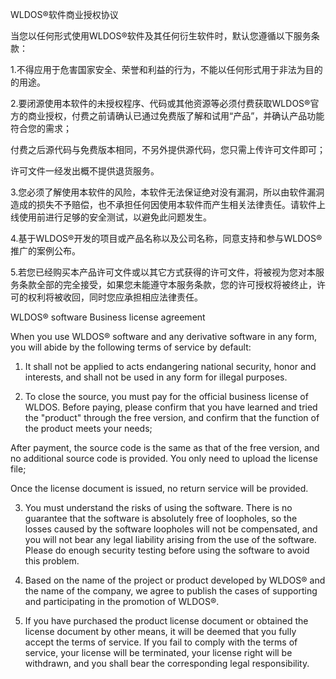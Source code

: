 WLDOS®软件商业授权协议

当您以任何形式使用WLDOS®软件及其任何衍生软件时，默认您遵循以下服务条款：

1.不得应用于危害国家安全、荣誉和利益的行为，不能以任何形式用于非法为目的的用途。

2.要闭源使用本软件的未授权程序、代码或其他资源等必须付费获取WLDOS®官方的商业授权，付费之前请确认已通过免费版了解和试用“产品”，并确认产品功能符合您的需求；

付费之后源代码与免费版本相同，不另外提供源代码，您只需上传许可文件即可；

许可文件一经发出概不提供退货服务。

3.您必须了解使用本软件的风险，本软件无法保证绝对没有漏洞，所以由软件漏洞造成的损失不予赔偿，也不承担任何因使用本软件而产生相关法律责任。请软件上线使用前进行足够的安全测试，以避免此问题发生。

4.基于WLDOS®开发的项目或产品名称以及公司名称，同意支持和参与WLDOS®推广的案例公布。

5.若您已经购买本产品许可文件或以其它方式获得的许可文件，将被视为您对本服务条款全部的完全接受，如果您未能遵守本服务条款，您的许可授权将被终止，许可的权利将被收回，同时您应承担相应法律责任。

WLDOS® software Business license agreement

When you use WLDOS® software and any derivative software in any form, you will abide by
the following terms of service by default:

1. It shall not be applied to acts endangering national security, honor and interests, and
   shall not be used in any form for illegal purposes.

2. To close the source, you must pay for the official business license of WLDOS. Before
   paying, please confirm that you have learned and tried the "product" through the free
   version, and confirm that the function of the product meets your needs;

After payment, the source code is the same as that of the free version, and no additional
source code is provided. You only need to upload the license file;

Once the license document is issued, no return service will be provided.

3. You must understand the risks of using the software. There is no guarantee that the
   software is absolutely free of loopholes, so the losses caused by the software
   loopholes will not be compensated, and you will not bear any legal liability arising
   from the use of the software. Please do enough security testing before using the
   software to avoid this problem.

4. Based on the name of the project or product developed by WLDOS® and the name of the
   company, we agree to publish the cases of supporting and participating in the promotion
   of WLDOS®.

5. If you have purchased the product license document or obtained the license document by
   other means, it will be deemed that you fully accept the terms of service. If you fail
   to comply with the terms of service, your license will be terminated, your license
   right will be withdrawn, and you shall bear the corresponding legal responsibility.